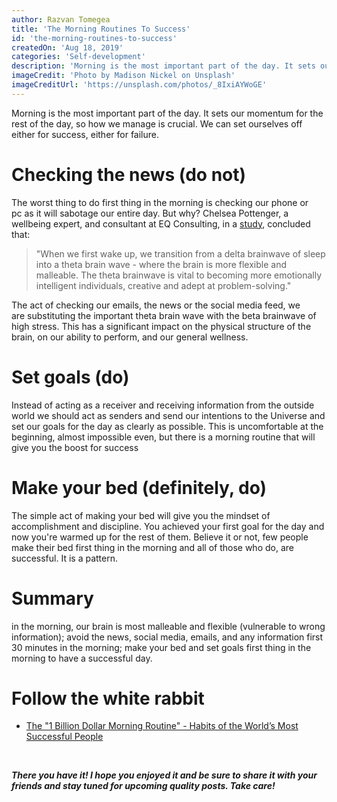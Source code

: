 ```yaml
---
author: Razvan Tomegea
title: 'The Morning Routines To Success'
id: 'the-morning-routines-to-success'
createdOn: 'Aug 18, 2019'
categories: 'Self-development'
description: 'Morning is the most important part of the day. It sets our momentum for the rest of the day, so how we manage is crucial. We can set ourselves off either for success, either for failure.'
imageCredit: 'Photo by Madison Nickel on Unsplash'
imageCreditUrl: 'https://unsplash.com/photos/_8IxiAYWoGE'
---
```


Morning is the most important part of the day. It sets our momentum for the rest of the day, so how we manage is crucial. We can set ourselves off either for success, either for failure.

# Checking the news (do not)
The worst thing to do first thing in the morning is checking our phone or pc as it will sabotage our entire day. But why?
Chelsea Pottenger, a wellbeing expert, and consultant at EQ Consulting, in a [study](https://www.google.com/amp/s/amp.whimn.com.au/strength/health/the-major-risks-of-checking-your-phone-first-thing-in-the-mornings/news-story/93e51aed44e5d475309c44f894a20d5f), concluded that:

>"When we first wake up, we transition from a delta brainwave of sleep into a theta brain wave - where the brain is more flexible and malleable. The theta brainwave is vital to becoming more emotionally intelligent individuals, creative and adept at problem-solving."

The act of checking our emails, the news or the social media feed, we are substituting the important theta brain wave with the beta brainwave of high stress.
This has a significant impact on the physical structure of the brain, on our ability to perform, and our general wellness.

# Set goals (do)
Instead of acting as a receiver and receiving information from the outside world we should act as senders and send our intentions to the Universe and set our goals for the day as clearly as possible.
This is uncomfortable at the beginning, almost impossible even, but there is a morning routine that will give you the boost for success


# Make your bed (definitely, do)
The simple act of making your bed will give you the mindset of accomplishment and discipline. You achieved your first goal for the day and now you're warmed up for the rest of them.
Believe it or not, few people make their bed first thing in the morning and all of those who do, are successful. It is a pattern.


# Summary
in the morning, our brain is most malleable and flexible (vulnerable to wrong information);
avoid the news, social media, emails, and any information first 30 minutes in the morning;
make your bed and set goals first thing in the morning to have a successful day.

 # Follow the white rabbit
 - [The "1 Billion Dollar Morning Routine" - Habits of the World’s Most Successful People](https://youtu.be/SELWtQpcy1A)

<br>

***There you have it! I hope you enjoyed it and be sure to share it with your friends and stay tuned for upcoming quality posts. Take care!***
